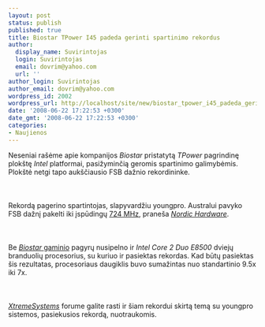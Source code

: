 ```yaml
---
layout: post
status: publish
published: true
title: Biostar TPower I45 padeda gerinti spartinimo rekordus
author:
  display_name: Suvirintojas
  login: Suvirintojas
  email: dovrim@yahoo.com
  url: ''
author_login: Suvirintojas
author_email: dovrim@yahoo.com
wordpress_id: 2002
wordpress_url: http://localhost/site/new/biostar_tpower_i45_padeda_gerinti_spartinimo_rekordus/
date: '2008-06-22 17:22:53 +0300'
date_gmt: '2008-06-22 17:22:53 +0300'
categories:
- Naujienos
---
```

<p>Neseniai rašėme apie kompanijos <i>Biostar</i> pristatytą <i>TPower</i> pagrindinę plokštę <i>Intel</i> platformai, pasižyminčią geromis spartinimo galimybėmis. Plokštė netgi tapo aukščiausio FSB dažnio rekordininke.<br />
<br><br />
<br>Rekordą pagerino spartintojas, slapyvardžiu youngpro. Australui pavyko FSB dažnį pakelti iki įspūdingų <a class="ns" href="http://valid.x86-secret.com/show_oc.php?id=378175">724 MHz</a>, praneša <a class="ns" href="http://www.nordichardware.com/news,7880.html"><i>Nordic Hardware</i></a>.<br />
<br><br />
<br>Be <a class="ns" href="http://www.technews.lt/index.php?id=Kas&amp;Id=1743"><i>Biostar</i> gaminio</a> pagyrų nusipelno ir <i>Intel Core 2 Duo E8500</i> dviejų branduolių procesorius, su kuriuo ir pasiektas rekordas. Kad būtų pasiektas šis rezultatas, procesoriaus daugiklis buvo sumažintas nuo standartinio 9.5x iki 7x.<br />
<br><br />
<br><a class="ns" href="http://www.xtremesystems.org/forums/showthread.php?t=191822"><i>XtremeSystems</i></a> forume galite rasti ir šiam rekordui skirtą temą su youngpro sistemos, pasiekusios rekordą, nuotraukomis.<br />
<br><br />
<br><br />
<br></p>

